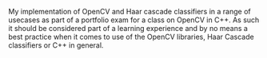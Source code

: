My implementation of OpenCV and Haar cascade classifiers in a range of usecases as part of a portfolio exam for a class on OpenCV in C++.  As such it should be considered part of a learning experience and by no means a best practice when it comes to use of the OpenCV libraries, Haar Cascade classifiers or C++ in general.
